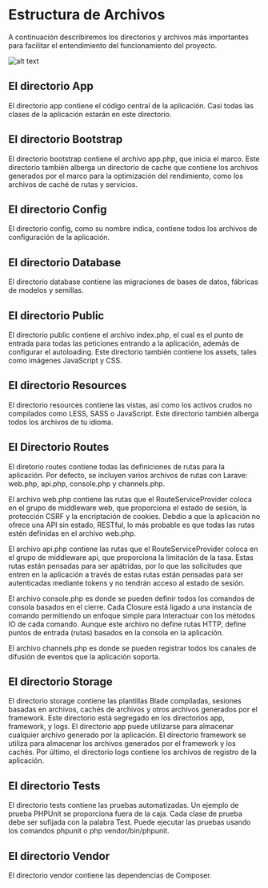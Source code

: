 # Estructura de Archivos

A continuación describiremos los directorios y archivos más importantes para facilitar el entendimiento del funcionamiento del proyecto.


![alt text](https://manuais.iessanclemente.net/images/f/f1/Estructura-archivos-laravel.jpg)

## El directorio App

El directorio app contiene el código central de la aplicación. Casi todas las clases de la aplicación estarán en este directorio.

## El directorio Bootstrap

El directorio bootstrap contiene el archivo app.php, que inicia el marco. Este directorio también alberga un directorio de cache que contiene los archivos generados por el marco para la optimización del rendimiento, como los archivos de caché de rutas y servicios.

## El directorio Config

El directorio config, como su nombre indica, contiene todos los archivos de configuración de la aplicación.

## El directorio Database

El directorio database contiene las migraciones de bases de datos, fábricas de modelos y semillas.

## El directorio Public

El directorio public contiene el archivo index.php, el cual es el punto de entrada para todas las peticiones entrando a la aplicación, además de configurar el autoloading. Este directorio también contiene los assets, tales como imágenes JavaScript y CSS.

## El directorio Resources

El directorio resources contiene las vistas, así como los activos crudos no compilados como LESS, SASS o JavaScript. Este directorio también alberga todos los archivos de tu idioma.

## El Directorio Routes

El diretorio routes contiene todas las definiciones de rutas para la aplicación. Por defecto, se incluyen varios archivos de rutas con Larave: web.php, api.php, console.php y channels.php.

El archivo web.php contiene las rutas que el RouteServiceProvider coloca en el grupo de middleware web, que proporciona el estado de sesión, la protección CSRF y la encriptación de cookies. Debdio a que la aplicación no ofrece una API sin estado, RESTful, lo más probable es que todas las rutas estén definidas en el archivo web.php.

El archivo api.php contiene las rutas que el RouteServiceProvider coloca en el grupo de middleware api, que proporciona la limitación de la tasa. Estas rutas están pensadas para ser apátridas, por lo que las solicitudes que entren en la aplicación a través de estas rutas están pensadas para ser autenticadas mediante tokens y no tendrán acceso al estado de sesión.

El archivo console.php es donde se pueden definir todos los comandos de consola basados en el cierre. Cada Closure está ligado a una instancia de comando permitiendo un enfoque simple para interactuar con los métodos IO de cada comando. Aunque este archivo no define rutas HTTP, define puntos de entrada (rutas) basados en la consola en la aplicación.

El archivo channels.php es donde se pueden registrar todos los canales de difusión de eventos que la aplicación soporta.

## El directorio Storage

El directorio storage contiene las plantillas Blade compiladas, sesiones basadas en archivos, cachés de archivos y otros archivos generados por el framework. Este directorio está segregado en los directorios app, framework, y logs. El directorio app puede utilizarse para almacenar cualquier archivo generado por la aplicación. El directorio framework se utiliza para almacenar los archivos generados por el framework y los cachés. Por último, el directorio logs contiene los archivos de registro de la aplicación.

## El directorio Tests

El directorio tests contiene las pruebas automatizadas. Un ejemplo de prueba PHPUnit se proporciona fuera de la caja. Cada clase de prueba debe ser sufijada con la palabra Test. Puede ejecutar las pruebas usando los comandos phpunit o php vendor/bin/phpunit.

## El directorio Vendor

El directorio vendor contiene las dependencias de Composer.
